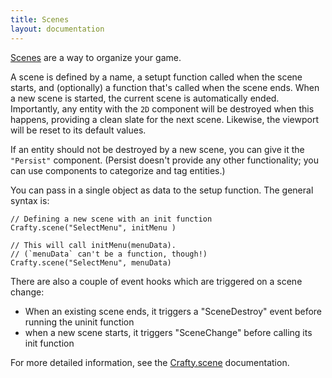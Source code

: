 ```yaml
---
title: Scenes
layout: documentation
---
```


[Scenes](/api/Crafty-scene.html) are a way to organize your game.

A scene is defined by a name, a setupt function called when the scene starts, and (optionally) a function that's called when the scene ends.  When a new scene is started, the current scene is automatically ended.  Importantly, any entity with the `2D` component will be destroyed when this happens, providing a clean slate for the next scene.  Likewise, the viewport will be reset to its default values.

If an entity should not be destroyed by a new scene, you can give it  the `"Persist"` component.  (Persist doesn't provide any other functionality; you can use components to categorize and tag entities.)

You can pass in a single object as data to the setup function.  The general syntax is:

```
// Defining a new scene with an init function
Crafty.scene("SelectMenu", initMenu )

// This will call initMenu(menuData).
// (`menuData` can't be a function, though!)
Crafty.scene("SelectMenu", menuData)
```

There are also a couple of event hooks which are triggered on a scene change:

- When an existing scene ends, it triggers a "SceneDestroy" event before running the uninit function
- when a new scene starts, it triggers "SceneChange" before calling its init function

For more detailed information, see the [Crafty.scene](/api/Crafty-scene.html) documentation.


